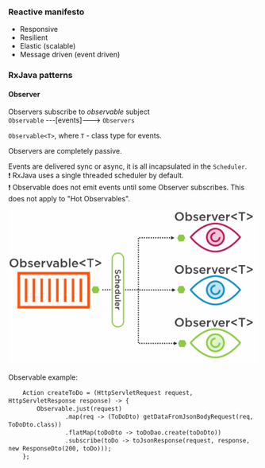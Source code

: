 ### Reactive manifesto
- Responsive
- Resilient
- Elastic (scalable)
- Message driven (event driven)

### RxJava patterns
#### Observer
Observers subscribe to *observable* subject\
`Observable` ---[events]---> `Observers`

`Observable<T>`, where `T` - class type for events.

Observers are completely passive.

Events are delivered sync or async, it is all incapsulated in the `Scheduler`.\
:exclamation: RxJava uses a single threaded scheduler by default.\
:exclamation: Observable does not emit events until some Observer subscribes. This does not apply to "Hot Observables".

![Observable](reactive_files/Observable.png)

Observable example:
```
    Action createToDo = (HttpServletRequest request, HttpServletResponse response) -> {
        Observable.just(request)
                .map(req -> (ToDoDto) getDataFromJsonBodyRequest(req, ToDoDto.class))
                .flatMap(toDoDto -> toDoDao.create(toDoDto))
                .subscribe(toDo -> toJsonResponse(request, response, new ResponseDto(200, toDo)));
    };
```
